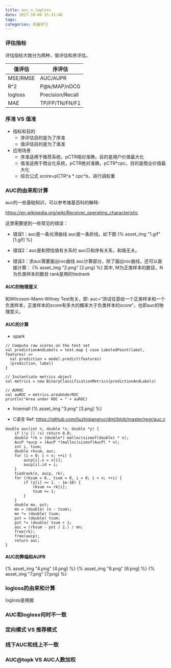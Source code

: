 ```yaml
---
title: auc_n_logloss
date: 2017-10-06 15:31:48
tags:
categories: 机器学习
---
```


### 评估指标
评估指标大致分为两种，值评估和序评估。

<!-- more -->

| 值评估 | 序评估 |
|--- |---|
| MSE/RMSE | AUC/AUPR |
| R^2 | P@k/MAP/nDCG |
| logloss | Precision/Recall |
| MAE | TP/FP/TN/FN/F1 |

### 序准 VS 值准
* 指标和目的
    * 序评估目的是为了序准
    * 值评估目的是为了值准
* 应用场景
    * 序准适用于推荐系统，pCTR相对准确，目的是用户价值最大化
    * 值准适用于商业化系统，pCTR绝对准确，pCTR*cpc，目的是商业价值最大化
    * 综合公式 score=pCTR^a * cpc^b，进行调权重

### AUC的由来和计算
auc的一些基础知识，可以参考维基百科的解释:

https://en.wikipedia.org/wiki/Receiver_operating_characteristic

这里需要提到一些常见的错误：
* 错误1：auc是一条光滑曲线
auc是一条折线，如下图
 {% asset_img "1.gif" [1.gif] %}

* 错误2：auc是和预估值有关系的
auc只和序有关系，和值无关。

* 错误3：求auc需要画出roc曲线
auc计算部分，除了画出roc曲线，还可以直接计算：
 {% asset_img "2.png" [2.png] %}
其中,
M为正类样本的数目，N为负类样本的数目
rank是用的tiedrank

#### AUC的物理意义

和Wilcoxon-Mann-Witney Test有关，即:
auc=“测试任意给一个正类样本和一个负类样本，正类样本的score有多大的概率大于负类样本的score”，也即auc的物理意义。

#### AUC的计算
* spark
```
// Compute raw scores on the test set
val predictionAndLabels = test.map { case LabeledPoint(label, features) =>
  val prediction = model.predict(features)
  (prediction, label)
}

// Instantiate metrics object
val metrics = new BinaryClassificationMetrics(predictionAndLabels)

// AUROC
val auROC = metrics.areaUnderROC
println("Area under ROC = " + auROC)
```

* hivemall
 {% asset_img "3.png" [3.png] %}

* C语言
Ref: https://github.com/liuzhiqiangruc/dml/blob/master/regr/auc.c
```
double auc(int n, double *x, double *y) {
    if (!y || !x) return 0.0;
    double *rk = (double*) malloc(sizeof(double) * n);
    AucP *aucp = (AucP *)malloc(sizeof(AucP) * n);
    int i, tsum;
    double rksum, auc;
    for (i = 0; i < n; ++i) {
        aucp[i].x = x[i];
        aucp[i].id = i;
    }
    tiedrank(n, aucp, rk);
    for (rksum = 0., tsum = 0, i = 0; i < n; ++i) {
        if (y[i] >= 1. - 1e-10) {
            rksum += rk[i];
            tsum += 1;
        }
    }
    double mn, pst;
    mn = (double) (n - tsum);
    mn *= (double) tsum;
    pst = (double) tsum;
    pst *= (double) tsum + 1;
    auc = (rksum - pst / 2.) / mn;
    free(rk);
    free(aucp);
    return auc;
}
```

#### AUC的弊端和AUPR
 {% asset_img "4.png" [4.png] %}
 {% asset_img "6.png" [6.png] %}
 {% asset_img "7.png" [7.png] %}

### logloss的由来和计算
logloss是根据


### AUC和logloss何时不一致

### 定向模式 VS 推荐模式

### 线下AUC和线上不一致

### AUC@topk VS AUC人数加权

